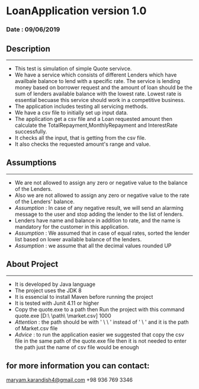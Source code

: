 # LoanApplication version 1.0  
### Date : 09/06/2019

## Description
-------------------

* This test is simulation of simple Quote servivce.
* We have a service which consists of different Lenders which have availbale balance to lend with a specific rate. The service is lending money based on borrower request and the amount of loan should be the sum of lenders available balance with the lowest rate. Lowest rate is essential becuase this service should work in a competitive business.
* The application includes testing all servicing methods.
* We have a csv file to initially set up input data. 
* The application get a csv file and a Loan requested amount then calculate the TotalRepayment,MonthlyRepayment and InterestRate successfully.
* It checks all the input, that is getting from the csv file.
* It also checks the requested amount's range and value.

## Assumptions
-------------------
* We are not allowed to assign any zero or negative value to the balance of the Lenders.
* Also we are not allowed to assign any zero or negative value to the rate of the Lenders' balance.
* _Assumption_ : In case of any negative result, we will send an alarming message to the user and stop adding the lender to the list of lenders.
* Lenders have name and balance in addition to rate, and the name is mandatory for the customer in this application. 
* _Assumption_ : We assumed that in case of equal rates, sorted the lender list based on lower available balance of the lenders.
* _Assumption_ : we assume that all the decimal values rounded UP

## About Project
---------------------------

- It is developed by Java language
- The project uses the JDK 8 
- It is essencial to install Maven before running the project
- It is tested with Junit 4.11 or higher
- Copy the quote.exe to a path then Run the project with this command quote.exe [D:\ \path\ \market.csv] 1000
- _Attention_ : the path should be with ' \ \ ' instead of ' \ '  and it is the path of Market.csv file
- _Advice_ : to run the application easier we suggested that copy the csv file in the same path of the quote.exe file then it is not needed to enter the path just the name of csv file would be enough 

for more information you can contact:
--------------------------------------
maryam.karandish4@gmail.com
+98 936 769 3346

